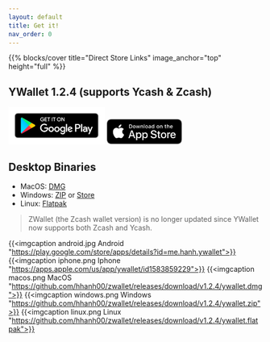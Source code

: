 ```yaml
---
layout: default
title: Get it!
nav_order: 0
---
```

<style type="text/css">
</style>

{{% blocks/cover title="Direct Store Links" image_anchor="top" height="full" %}}
## YWallet 1.2.4 (supports Ycash & Zcash)

<a href="https://play.google.com/store/apps/details?id=me.hanh.ywallet"><img style="height:74px" src="../google-play-badge.png"></a>
<a href="https://apps.apple.com/us/app/ywallet/id1583859229"><img style="height:50px" src="../apple-store-badge.svg"></a>

## Desktop Binaries

- MacOS: [DMG](https://github.com/hhanh00/zwallet/releases/download/v1.2.4/ywallet.dmg)
- Windows: [ZIP](https://github.com/hhanh00/zwallet/releases/download/v1.2.4/ywallet.zip) or [Store](https://www.microsoft.com/en-us/p/ywallet/9pjz924hs2s6)
- Linux: [Flatpak](https://github.com/hhanh00/zwallet/releases/download/v1.2.4/ywallet.flatpak)

> ZWallet (the Zcash wallet version) is no longer updated since YWallet now supports both Zcash and Ycash. 

{{<imgcaption android.jpg Android "https://play.google.com/store/apps/details?id=me.hanh.ywallet">}}
{{<imgcaption iphone.png Iphone "https://apps.apple.com/us/app/ywallet/id1583859229">}}
{{<imgcaption macos.png MacOS "https://github.com/hhanh00/zwallet/releases/download/v1.2.4/ywallet.dmg">}}
{{<imgcaption windows.png Windows "https://github.com/hhanh00/zwallet/releases/download/v1.2.4/ywallet.zip">}}
{{<imgcaption linux.png Linux "https://github.com/hhanh00/zwallet/releases/download/v1.2.4/ywallet.flatpak">}}
